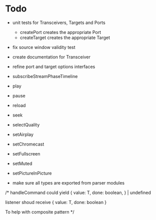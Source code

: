 # Todo

- unit tests for Transceivers, Targets and Ports
  - createPort creates the appropriate Port
  - createTarget creates the appropriate Target
- fix source window validity test
- create documentation for Transceiver
- refine port and target options interfaces

- subscribeStreamPhaseTimeline
- play
- pause
- reload
- seek
- selectQuality
- setAirplay
- setChromecast
- setFullscreen
- setMuted
- setPictureInPicture

- make sure all types are exported from parser modules

/\*
handleCommand could yield
{
value: T,
done: boolean,
} | undefined

listener shoud receive
{
value: T,
done: boolean
}

To help with composite pattern
\*/
